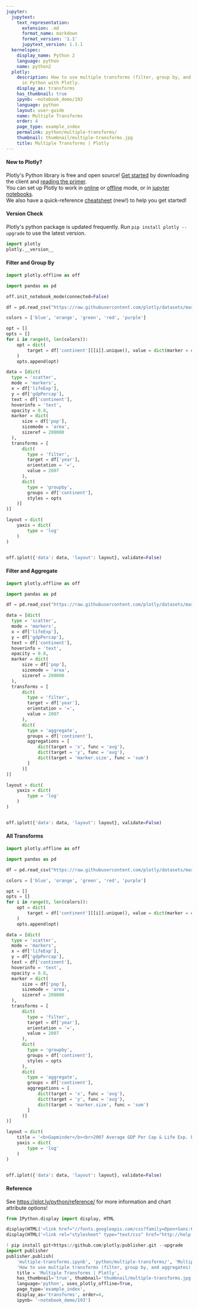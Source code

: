 ```yaml
---
jupyter:
  jupytext:
    text_representation:
      extension: .md
      format_name: markdown
      format_version: '1.1'
      jupytext_version: 1.1.1
  kernelspec:
    display_name: Python 2
    language: python
    name: python2
  plotly:
    description: How to use multiple transforms (filter, group by, and aggregates)
      in Python with Plotly.
    display_as: transforms
    has_thumbnail: true
    ipynb: ~notebook_demo/193
    language: python
    layout: user-guide
    name: Multiple Transforms
    order: 4
    page_type: example_index
    permalink: python/multiple-transforms/
    thumbnail: thumbnail/multiple-transforms.jpg
    title: Multiple Transforms | Plotly
---
```


#### New to Plotly?
Plotly's Python library is free and open source! [Get started](https://plot.ly/python/getting-started/) by downloading the client and [reading the primer](https://plot.ly/python/getting-started/).
<br>You can set up Plotly to work in [online](https://plot.ly/python/getting-started/#initialization-for-online-plotting) or [offline](https://plot.ly/python/getting-started/#initialization-for-offline-plotting) mode, or in [jupyter notebooks](https://plot.ly/python/getting-started/#start-plotting-online).
<br>We also have a quick-reference [cheatsheet](https://images.plot.ly/plotly-documentation/images/python_cheat_sheet.pdf) (new!) to help you get started!


#### Version Check
Plotly's python package is updated frequently. Run `pip install plotly --upgrade` to use the latest version.

```python
import plotly
plotly.__version__
```

#### Filter and Group By

```python
import plotly.offline as off

import pandas as pd

off.init_notebook_mode(connected=False)

df = pd.read_csv("https://raw.githubusercontent.com/plotly/datasets/master/gapminderDataFiveYear.csv")

colors = ['blue', 'orange', 'green', 'red', 'purple']

opt = []
opts = []
for i in range(0, len(colors)):
    opt = dict(
        target = df['continent'][[i]].unique(), value = dict(marker = dict(color = colors[i]))
    )
    opts.append(opt)

data = [dict(
  type = 'scatter',
  mode = 'markers',
  x = df['lifeExp'],
  y = df['gdpPercap'],
  text = df['continent'],
  hoverinfo = 'text',
  opacity = 0.8,
  marker = dict(
      size = df['pop'],
      sizemode = 'area',
      sizeref = 200000
  ),
  transforms = [
      dict(
        type = 'filter',
        target = df['year'],
        orientation = '=',
        value = 2007
      ),
      dict(
        type = 'groupby',
        groups = df['continent'],
        styles = opts
    )]
)]

layout = dict(
    yaxis = dict(
        type = 'log'
    )
)


off.iplot({'data': data, 'layout': layout}, validate=False)
```

#### Filter and Aggregate

```python
import plotly.offline as off

import pandas as pd

df = pd.read_csv("https://raw.githubusercontent.com/plotly/datasets/master/gapminderDataFiveYear.csv")

data = [dict(
  type = 'scatter',
  mode = 'markers',
  x = df['lifeExp'],
  y = df['gdpPercap'],
  text = df['continent'],
  hoverinfo = 'text',
  opacity = 0.8,
  marker = dict(
      size = df['pop'],
      sizemode = 'area',
      sizeref = 200000
  ),
  transforms = [
      dict(
        type = 'filter',
        target = df['year'],
        orientation = '=',
        value = 2007
      ),
      dict(
        type = 'aggregate',
        groups = df['continent'],
        aggregations = [
            dict(target = 'x', func = 'avg'),
            dict(target = 'y', func = 'avg'),
            dict(target = 'marker.size', func = 'sum')
        ]
      )]
)]

layout = dict(
    yaxis = dict(
        type = 'log'
    )
)


off.iplot({'data': data, 'layout': layout}, validate=False)
```

#### All Transforms

```python
import plotly.offline as off

import pandas as pd

df = pd.read_csv("https://raw.githubusercontent.com/plotly/datasets/master/gapminderDataFiveYear.csv")

colors = ['blue', 'orange', 'green', 'red', 'purple']

opt = []
opts = []
for i in range(0, len(colors)):
    opt = dict(
        target = df['continent'][[i]].unique(), value = dict(marker = dict(color = colors[i]))
    )
    opts.append(opt)

data = [dict(
  type = 'scatter',
  mode = 'markers',
  x = df['lifeExp'],
  y = df['gdpPercap'],
  text = df['continent'],
  hoverinfo = 'text',
  opacity = 0.8,
  marker = dict(
      size = df['pop'],
      sizemode = 'area',
      sizeref = 200000
  ),
  transforms = [
      dict(
        type = 'filter',
        target = df['year'],
        orientation = '=',
        value = 2007
      ),
      dict(
        type = 'groupby',
        groups = df['continent'],
        styles = opts
      ),
      dict(
        type = 'aggregate',
        groups = df['continent'],
        aggregations = [
            dict(target = 'x', func = 'avg'),
            dict(target = 'y', func = 'avg'),
            dict(target = 'marker.size', func = 'sum')
        ]
      )]
)]

layout = dict(
    title = '<b>Gapminder</b><br>2007 Average GDP Per Cap & Life Exp. by Continent',
    yaxis = dict(
        type = 'log'
    )
)


off.iplot({'data': data, 'layout': layout}, validate=False)
```

#### Reference
See https://plot.ly/python/reference/ for more information and chart attribute options!

```python
from IPython.display import display, HTML

display(HTML('<link href="//fonts.googleapis.com/css?family=Open+Sans:600,400,300,200|Inconsolata|Ubuntu+Mono:400,700" rel="stylesheet" type="text/css" />'))
display(HTML('<link rel="stylesheet" type="text/css" href="http://help.plot.ly/documentation/all_static/css/ipython-notebook-custom.css">'))

! pip install git+https://github.com/plotly/publisher.git --upgrade
import publisher
publisher.publish(
    'multiple-transforms.ipynb', 'python/multiple-transforms/', 'Multiple Transforms',
    'How to use multiple transforms (filter, group by, and aggregates) in Python with Plotly.',
    title = 'Multiple Transforms | Plotly',
    has_thumbnail='true', thumbnail='thumbnail/multiple-transforms.jpg', 
    language='python', uses_plotly_offline=True,
    page_type='example_index',
    display_as='transforms', order=4,
    ipynb= '~notebook_demo/193')
```

```python

```